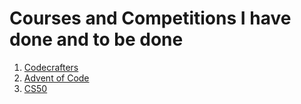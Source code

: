 # Courses and Competitions I have done and to be done

1. [Codecrafters](./codecrafters/)
2. [Advent of Code](./advent_of_code/)
3. [CS50]()